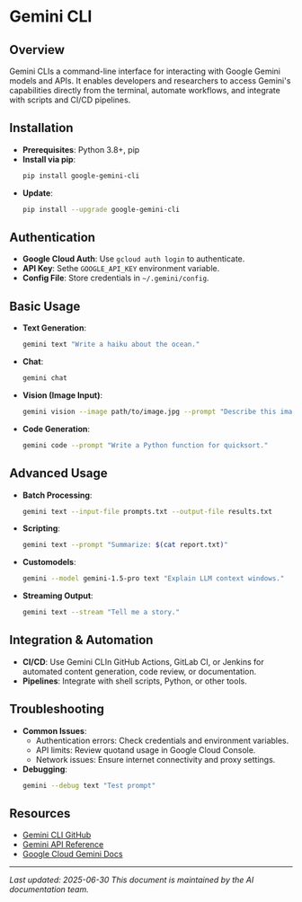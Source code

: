 ﻿# Gemini CLI

## Overview
Gemini CLIs a command-line interface for interacting with Google Gemini models and APIs. It enables developers and researchers to access Gemini's capabilities directly from the terminal, automate workflows, and integrate with scripts and CI/CD pipelines.

## Installation
- **Prerequisites**: Python 3.8+, pip
- **Install via pip**:
  ```sh
  pip install google-gemini-cli
  ```
- **Update**:
  ```sh
  pip install --upgrade google-gemini-cli
  ```

## Authentication
- **Google Cloud Auth**: Use `gcloud auth login` to authenticate.
- **API Key**: Sethe `GOOGLE_API_KEY` environment variable.
- **Config File**: Store credentials in `~/.gemini/config`.

## Basic Usage
- **Text Generation**:
  ```sh
  gemini text "Write a haiku about the ocean."
  ```
- **Chat**:
  ```sh
  gemini chat
  ```
- **Vision (Image Input)**:
  ```sh
  gemini vision --image path/to/image.jpg --prompt "Describe this image."
  ```
- **Code Generation**:
  ```sh
  gemini code --prompt "Write a Python function for quicksort."
  ```

## Advanced Usage
- **Batch Processing**:
  ```sh
  gemini text --input-file prompts.txt --output-file results.txt
  ```
- **Scripting**:
  ```sh
  gemini text --prompt "Summarize: $(cat report.txt)"
  ```
- **Customodels**:
  ```sh
  gemini --model gemini-1.5-pro text "Explain LLM context windows."
  ```
- **Streaming Output**:
  ```sh
  gemini text --stream "Tell me a story."
  ```

## Integration & Automation
- **CI/CD**: Use Gemini CLIn GitHub Actions, GitLab CI, or Jenkins for automated content generation, code review, or documentation.
- **Pipelines**: Integrate with shell scripts, Python, or other tools.

## Troubleshooting
- **Common Issues**:
  - Authentication errors: Check credentials and environment variables.
  - API limits: Review quotand usage in Google Cloud Console.
  - Network issues: Ensure internet connectivity and proxy settings.
- **Debugging**:
  ```sh
  gemini --debug text "Test prompt"
  ```

## Resources
- [Gemini CLI GitHub](https://github.com/google/gemini-cli)
- [Gemini API Reference](https://ai.google.dev/api/rest/)
- [Google Cloud Gemini Docs](https://cloud.google.com/vertex-ai/docs/generative-ai/model-reference/gemini)

---
*Last updated: 2025-06-30*
*This document is maintained by the AI documentation team.* 